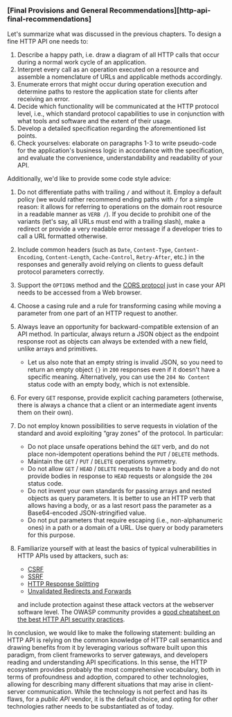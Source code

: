 ### [Final Provisions and General Recommendations][http-api-final-recommendations]

Let's summarize what was discussed in the previous chapters. To design a fine HTTP API one needs to:
  1. Describe a happy path, i.e. draw a diagram of all HTTP calls that occur during a normal work cycle of an application.
  2. Interpret every call as an operation executed on a resource and assemble a nomenclature of URLs and applicable methods accordingly.
  3. Enumerate errors that might occur during operation execution and determine paths to restore the application state for clients after receiving an error.
  4. Decide which functionality will be communicated at the HTTP protocol level, i.e., which standard protocol capabilities to use in conjunction with what tools and software and the extent of their usage.
  5. Develop a detailed specification regarding the aforementioned list points.
  6. Check yourselves: elaborate on paragraphs 1-3 to write pseudo-code for the application's business logic in accordance with the specification, and evaluate the convenience, understandability and readability of your API.

Additionally, we'd like to provide some code style advice:

  1. Do not differentiate paths with trailing `/` and without it. Employ a default policy (we would rather recommend ending paths with `/` for a simple reason: it allows for referring to operations on the domain root resource in a readable manner as `VERB /`). If you decide to prohibit one of the variants (let's say, all URLs must end with a trailing slash), make a redirect or provide a very readable error message if a developer tries to call a URL formatted otherwise.

  2. Include common headers (such as `Date`, `Content-Type`, `Content-Encoding`, `Content-Length`, `Cache-Control`, `Retry-After`, etc.) in the responses and generally avoid relying on clients to guess default protocol parameters correctly.

  3. Support the `OPTIONS` method and the [CORS protocol](https://fetch.spec.whatwg.org/#cors-protocol) just in case your API needs to be accessed from a Web browser.

  4. Choose a casing rule and a rule for transforming casing while moving a parameter from one part of an HTTP request to another.

  5. Always leave an opportunity for backward-compatible extension of an API method. In particular, always return a JSON object as the endpoint response root as objects can always be extended with a new field, unlike arrays and primitives.
      * Let us also note that an empty string is invalid JSON, so you need to return an empty object `{}` in `200` responses even if it doesn't have a specific meaning. Alternatively, you can use the `204 No Content` status code with an empty body, which is not extensible.

  6. For every `GET` response, provide explicit caching parameters (otherwise, there is always a chance that a client or an intermediate agent invents them on their own).

  7. Do not employ known possibilities to serve requests in violation of the standard and avoid exploiting “gray zones” of the protocol. In particular:
      * Do not place unsafe operations behind the `GET` verb, and do not place non-idempotent operations behind the `PUT` / `DELETE` methods.
      * Maintain the `GET` / `PUT` / `DELETE` operations symmetry.
      * Do not allow `GET` / `HEAD` / `DELETE` requests to have a body and do not provide bodies in response to `HEAD` requests or alongside the `204` status code.
      * Do not invent your own standards for passing arrays and nested objects as query parameters. It is better to use an HTTP verb that allows having a body, or as a last resort pass the parameter as a Base64-encoded JSON-stringified value.
      * Do not put parameters that require escaping (i.e., non-alphanumeric ones) in a path or a domain of a URL. Use query or body parameters for this purpose.

  8. Familiarize yourself with at least the basics of typical vulnerabilities in HTTP APIs used by attackers, such as:
      * [CSRF](https://owasp.org/www-community/attacks/csrf)
      * [SSRF](https://owasp.org/www-community/attacks/Server_Side_Request_Forgery)
      * [HTTP Response Splitting](https://owasp.org/www-community/attacks/HTTP_Response_Splitting)
      * [Unvalidated Redirects and Forwards](https://cheatsheetseries.owasp.org/cheatsheets/Unvalidated_Redirects_and_Forwards_Cheat_Sheet.html)

      and include protection against these attack vectors at the webserver software level. The OWASP community provides a [good cheatsheet on the best HTTP API security practices](https://cheatsheetseries.owasp.org/cheatsheets/REST_Security_Cheat_Sheet.html).

In conclusion, we would like to make the following statement: building an HTTP API is relying on the common knowledge of HTTP call semantics and drawing benefits from it by leveraging various software built upon this paradigm, from client frameworks to server gateways, and developers reading and understanding API specifications. In this sense, the HTTP ecosystem provides probably the most comprehensive vocabulary, both in terms of profoundness and adoption, compared to other technologies, allowing for describing many different situations that may arise in client-server communication. While the technology is not perfect and has its flaws, for a *public API* vendor, it is the default choice, and opting for other technologies rather needs to be substantiated as of today.
